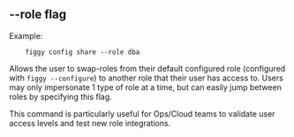 
## --role flag

Example: 

```console
    figgy config share --role dba
```

Allows the user to swap-roles from their default configured role (configured with `figgy --configure`) to another role
that their user has access to. Users may only impersonate 1 type of role at a time, but can easily jump between roles by
specifying this flag. 

This command is particularly useful for Ops/Cloud teams to validate user access levels and test new role integrations.